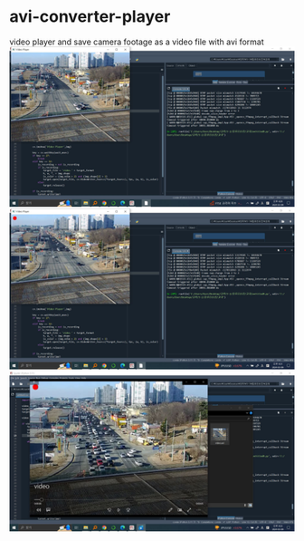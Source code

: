 # avi-converter-player
video player and save camera footage as a video file with avi format
!["Preview"]( https://github.com/wingun322/avi-converter-player/blob/main/v_player.JPG)
!["Record"]( https://github.com/wingun322/avi-converter-player/blob/main/v_player2.JPG)
!["Recorded Video"]( https://github.com/wingun322/avi-converter-player/blob/main/v_player3.JPG)
